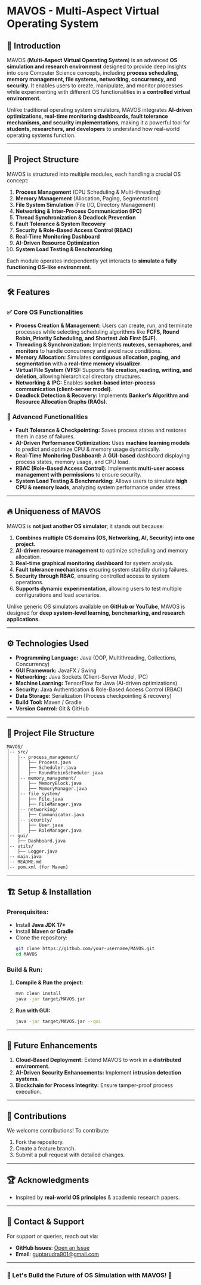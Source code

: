 # MAVOS - Multi-Aspect Virtual Operating System

## 📌 Introduction
MAVOS (**Multi-Aspect Virtual Operating System**) is an advanced **OS simulation and research environment** designed to provide deep insights into core Computer Science concepts, including **process scheduling, memory management, file systems, networking, concurrency, and security**. It enables users to create, manipulate, and monitor processes while experimenting with different OS functionalities in a **controlled virtual environment**.

Unlike traditional operating system simulators, MAVOS integrates **AI-driven optimizations, real-time monitoring dashboards, fault tolerance mechanisms, and security implementations**, making it a powerful tool for **students, researchers, and developers** to understand how real-world operating systems function.

---

## 📜 Project Structure
MAVOS is structured into multiple modules, each handling a crucial OS concept:

1. **Process Management** (CPU Scheduling & Multi-threading)
2. **Memory Management** (Allocation, Paging, Segmentation)
3. **File System Simulation** (File I/O, Directory Management)
4. **Networking & Inter-Process Communication (IPC)**
5. **Thread Synchronization & Deadlock Prevention**
6. **Fault Tolerance & System Recovery**
7. **Security & Role-Based Access Control (RBAC)**
8. **Real-Time Monitoring Dashboard**
9. **AI-Driven Resource Optimization**
10. **System Load Testing & Benchmarking**

Each module operates independently yet interacts to **simulate a fully functioning OS-like environment.**

---

## 🛠 Features
### ✅ **Core OS Functionalities**
- **Process Creation & Management:** Users can create, run, and terminate processes while selecting scheduling algorithms like **FCFS, Round Robin, Priority Scheduling, and Shortest Job First (SJF)**.
- **Threading & Synchronization:** Implements **mutexes, semaphores, and monitors** to handle concurrency and avoid race conditions.
- **Memory Allocation:** Simulates **contiguous allocation, paging, and segmentation** with a **real-time memory visualizer**.
- **Virtual File System (VFS):** Supports **file creation, reading, writing, and deletion**, allowing hierarchical directory structures.
- **Networking & IPC:** Enables **socket-based inter-process communication (client-server model)**.
- **Deadlock Detection & Recovery:** Implements **Banker’s Algorithm and Resource Allocation Graphs (RAGs)**.

### 🚀 **Advanced Functionalities**
- **Fault Tolerance & Checkpointing:** Saves process states and restores them in case of failures.
- **AI-Driven Performance Optimization:** Uses **machine learning models** to predict and optimize CPU & memory usage dynamically.
- **Real-Time Monitoring Dashboard:** A **GUI-based** dashboard displaying process states, memory usage, and CPU load.
- **RBAC (Role-Based Access Control):** Implements **multi-user access management with permissions** to ensure security.
- **System Load Testing & Benchmarking:** Allows users to simulate **high CPU & memory loads**, analyzing system performance under stress.

---

## 🔥 Uniqueness of MAVOS
MAVOS is **not just another OS simulator**; it stands out because:
1. **Combines multiple CS domains (OS, Networking, AI, Security) into one project.**
2. **AI-driven resource management** to optimize scheduling and memory allocation.
3. **Real-time graphical monitoring dashboard** for system analysis.
4. **Fault tolerance mechanisms** ensuring system stability during failures.
5. **Security through RBAC**, ensuring controlled access to system operations.
6. **Supports dynamic experimentation**, allowing users to test multiple configurations and load scenarios.

Unlike generic OS simulators available on **GitHub or YouTube**, MAVOS is designed for **deep system-level learning, benchmarking, and research applications.**

---

## ⚙️ Technologies Used
- **Programming Language:** Java (OOP, Multithreading, Collections, Concurrency)
- **GUI Framework:** JavaFX / Swing
- **Networking:** Java Sockets (Client-Server Model, IPC)
- **Machine Learning:** TensorFlow for Java (AI-driven optimizations)
- **Security:** Java Authentication & Role-Based Access Control (RBAC)
- **Data Storage:** Serialization (Process checkpointing & recovery)
- **Build Tool:** Maven / Gradle
- **Version Control:** Git & GitHub

---

## 📂 Project File Structure
```
MAVOS/
│-- src/
│   │-- process_management/
│   │   ├── Process.java
│   │   ├── Scheduler.java
│   │   ├── RoundRobinScheduler.java
│   │-- memory_management/
│   │   ├── MemoryBlock.java
│   │   ├── MemoryManager.java
│   │-- file_system/
│   │   ├── File.java
│   │   ├── FileManager.java
│   │-- networking/
│   │   ├── Communicator.java
│   │-- security/
│   │   ├── User.java
│   │   ├── RoleManager.java
│-- gui/
│   ├── Dashboard.java
│-- utils/
│   ├── Logger.java
│-- main.java
│-- README.md
│-- pom.xml (for Maven)
```

---

## 🏗️ Setup & Installation
### Prerequisites:
- Install **Java JDK 17+**
- Install **Maven or Gradle**
- Clone the repository:
  ```sh
  git clone https://github.com/your-username/MAVOS.git
  cd MAVOS
  ```

### Build & Run:
1. **Compile & Run the project:**
   ```sh
   mvn clean install
   java -jar target/MAVOS.jar
   ```
2. **Run with GUI:**
   ```sh
   java -jar target/MAVOS.jar --gui
   ```

---

## 🎯 Future Enhancements
1. **Cloud-Based Deployment:** Extend MAVOS to work in a **distributed environment**.
2. **AI-Driven Security Enhancements:** Implement **intrusion detection systems**.
3. **Blockchain for Process Integrity:** Ensure tamper-proof process execution.

---

## 🤝 Contributions
We welcome contributions! To contribute:
1. Fork the repository.
2. Create a feature branch.
3. Submit a pull request with detailed changes.

---

## 🏆 Acknowledgments
- Inspired by **real-world OS principles** & academic research papers.

---

## 📩 Contact & Support
For support or queries, reach out via:
- **GitHub Issues**: [Open an Issue](https://github.com/Rudragupta-1/MAVOS/issues)
- **Email**: guptarudra901@gmail.com

---

### 📢 Let's Build the Future of OS Simulation with MAVOS! 🚀

